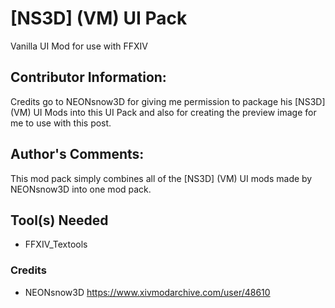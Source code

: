 # [NS3D] (VM) UI Pack
Vanilla UI Mod for use with FFXIV

## Contributor Information:
Credits go to NEONsnow3D for giving me permission to package his [NS3D] (VM) UI Mods into this UI Pack and also for creating the preview image for me to use with this post.

## Author's Comments:

This mod pack simply combines all of the [NS3D] (VM) UI mods made by NEONsnow3D into one mod pack.

## Tool(s) Needed
- FFXIV_Textools

### Credits
- NEONsnow3D https://www.xivmodarchive.com/user/48610
